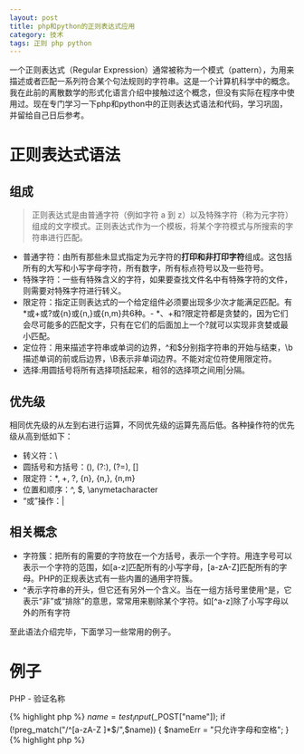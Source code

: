 ```yaml
--- 
layout: post 
title: php和python的正则表达式应用 
category: 技术 
tags: 正则 php python
---
```


一个正则表达式（Regular Expression）通常被称为一个模式（pattern），为用来描述或者匹配一系列符合某个句法规则的字符串。这是一个计算机科学中的概念。  
我在此前的离散数学的形式化语言介绍中接触过这个概念，但没有实际在程序中使用过。现在专门学习一下php和python中的正则表达式语法和代码，学习巩固，并留给自己日后参考。

# 正则表达式语法

## 组成

> 正则表达式是由普通字符（例如字符 a 到 z）以及特殊字符（称为元字符）组成的文字模式。正则表达式作为一个模板，将某个字符模式与所搜索的字符串进行匹配。

- 普通字符：由所有那些未显式指定为元字符的**打印和非打印字符**组成。这包括所有的大写和小写字母字符，所有数字，所有标点符号以及一些符号。
- 特殊字符：一些有特殊含义的字符，如果要查找文件名中有特殊字符的文件，则需要对特殊字符进行转义。
 - 限定符：指定正则表达式的一个给定组件必须要出现多少次才能满足匹配。有\*或+或?或{n}或{n,}或{n,m}共6种。- \*、+和?限定符都是贪婪的，因为它们会尽可能多的匹配文字，只有在它们的后面加上一个?就可以实现非贪婪或最小匹配。
 - 定位符：用来描述字符串或单词的边界，^和$分别指字符串的开始与结束，\b描述单词的前或后边界，\B表示非单词边界。不能对定位符使用限定符。
 - 选择:用圆括号将所有选择项括起来，相邻的选择项之间用|分隔。

## 优先级

相同优先级的从左到右进行运算，不同优先级的运算先高后低。各种操作符的优先级从高到低如下：
- 转义符：\
- 圆括号和方括号：(), (?:), (?=), []
- 限定符：*, +, ?, {n}, {n,}, {n,m}
- 位置和顺序：^, $, \anymetacharacter
- “或”操作：|

## 相关概念

- 字符簇：把所有的需要的字符放在一个方括号，表示一个字符。用连字号可以表示一个字符的范围，如[a-z]匹配所有的小写字母，[a-zA-Z]匹配所有的字母。PHP的正规表达式有一些内置的通用字符簇。
 - ^表示字符串的开头，但它还有另外一个含义。当在一组方括号里使用^是，它表示“非”或“排除”的意思，常常用来剔除某个字符。如[^a-z]除了小写字母以外的所有字符 

至此语法介绍完毕，下面学习一些常用的例子。

# 例子

PHP - 验证名称

{% highlight php %}
$name = test_input($_POST["name"]);
if (!preg_match("/^[a-zA-Z ]*$/",$name)) {
  $nameErr = "只允许字母和空格"; 
}
{% highlight php %}